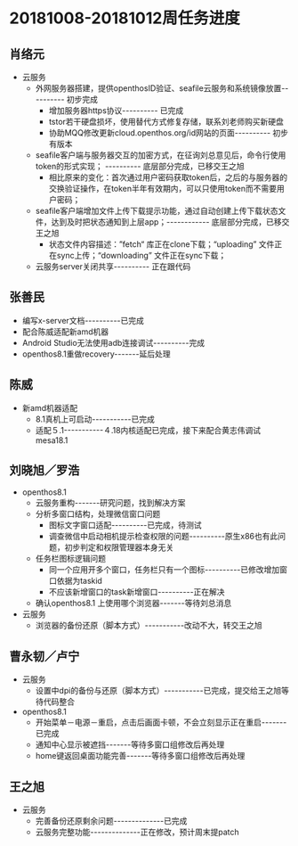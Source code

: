 # 20181008-20181012周任务进度

## 肖络元
- 云服务
   - 外网服务器搭建，提供openthosID验证、seafile云服务和系统镜像放置---------- 初步完成
      - 增加服务器https协议---------- 已完成
      - tstor若干硬盘损坏，使用替代方式修复存储，联系刘老师购买新硬盘
      - 协助MQQ修改更新cloud.openthos.org/id网站的页面---------- 初步有版本
   - seafile客户端与服务器交互的加密方式，在征询刘总意见后，命令行使用token的形式实现； ----------  底层部分完成，已移交王之旭
      - 相比原来的变化：首次通过用户密码获取token后，之后的与服务器的交换验证操作，在token半年有效期内，可以只使用token而不需要用户密码；
   - seafile客户端增加文件上传下载提示功能，通过自动创建上传下载状态文件，达到及时把状态通知到上层app；------------ 底层部分完成，已移交王之旭
      - 状态文件内容描述：”fetch“ 库正在clone下载；“uploading” 文件正在sync上传；“downloading” 文件正在sync下载；
   - 云服务server关闭共享---------- 正在跟代码

## 张善民
- 编写x-server文档----------已完成
- 配合陈威适配新amd机器
- Android Studio无法使用adb连接调试----------完成
- openthos8.1重做recovery-------延后处理

## 陈威
- 新amd机器适配
   - 8.1真机上可启动-----------已完成
   - 适配５.1-----------４.18内核适配已完成，接下来配合黄志伟调试mesa18.1

## 刘晓旭／罗浩
- openthos8.1 
   - 云服务重构-------研究问题，找到解决方案
   - 分析多窗口结构，处理微信窗口问题
      - 图标文字窗口适配----------已完成，待测试
      - 调查微信中启动相机提示检查权限的问题----------原生x86也有此问题，初步判定和权限管理器本身无关
   - 任务栏图标逻辑问题
      - 同一个应用开多个窗口，任务栏只有一个图标----------已修改增加窗口依据为taskid
      - 不应该新增窗口的task新增窗口----------正在解决
   - 确认openthos8.1 上使用哪个浏览器-------等待刘总消息
- 云服务
   - 浏览器的备份还原（脚本方式）-----------改动不大，转交王之旭

## 曹永韧／卢宁
- 云服务
   - 设置中dpi的备份与还原（脚本方式）-----------已完成，提交给王之旭等待代码整合
- openthos8.1
   - 开始菜单－电源－重启，点击后画面卡顿，不会立刻显示正在重启-------已完成
   - 通知中心显示被遮挡-------等待多窗口组修改后再处理
   - home键返回桌面功能完善-------等待多窗口组修改后再处理

## 王之旭
- 云服务
   - 完善备份还原剩余问题--------------已完成
   - 云服务完整功能--------------正在修改，预计周末提patch
